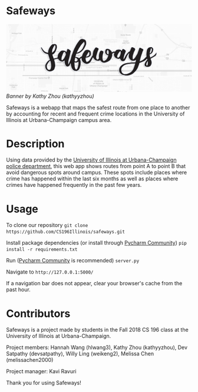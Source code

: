 # Safeways
![alt text](https://github.com/CS196Illinois/safeways/blob/master/static/banner.png "Safeways Banner")
_Banner by Kathy Zhou (kathyyzhou)_

Safeways is a webapp that maps the safest route from one place to another by accounting for recent and frequent crime locations in the University of Illinois at Urbana-Champaign campus area. 

# Description
Using data provided by the <a href="https://moto.data.socrata.com/dataset/University-of-Illinois-Police-Department/3h5f-6xbh">University of Illinois at Urbana-Champaign police department</a>, this web app shows routes from point A to point B that avoid dangerous spots around campus. These spots include places where crime has happened within the last six months as well as places where crimes have happened frequently in the past few years. 

# Usage
To clone our repository `git clone https://github.com/CS196Illinois/safeways.git`

Install package dependencies (or install through <a href="https://www.jetbrains.com/pycharm/download/#section=windows">Pycharm Community</a>) `pip install -r requirements.txt`

Run (<a href="https://www.jetbrains.com/pycharm/download/#section=windows">Pycharm Community</a> is recommended) `server.py`

Navigate to `http://127.0.0.1:5000/`

If a navigation bar does not appear, clear your browser's cache from the past hour.

# Contributors
Safeways is a project made by students in the Fall 2018 CS 196 class at the University of Illinois at Urbana-Champaign.

Project members: Hannah Wang (hlwang3), Kathy Zhou (kathyyzhou), Dev Satpathy (devsatpathy), Willy Ling (weikeng2), Melissa Chen (melissachen2000)

Project manager: Kavi Ravuri

Thank you for using Safeways!
